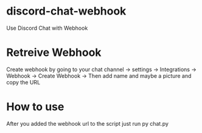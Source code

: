 # discord-chat-webhook
Use Discord Chat with Webhook

# Retreive Webhook
Create webhook by going to your chat channel -> settings -> Integrations -> Webhook -> Create Webhook -> Then add name and maybe a picture and copy the URL

# How to use
After you added the webhook url to the script just run py chat.py
